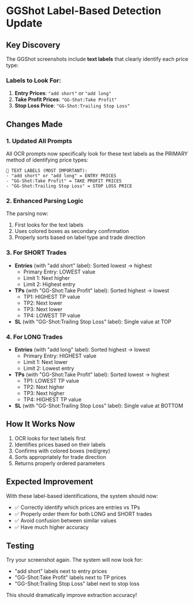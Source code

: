 # GGShot Label-Based Detection Update

## Key Discovery

The GGShot screenshots include **text labels** that clearly identify each price type:

### Labels to Look For:
1. **Entry Prices**: `"add short"` or `"add long"`
2. **Take Profit Prices**: `"GG-Shot:Take Profit"`
3. **Stop Loss Price**: `"GG-Shot:Trailing Stop Loss"`

## Changes Made

### 1. Updated All Prompts
All OCR prompts now specifically look for these text labels as the PRIMARY method of identifying price types:

```
📝 TEXT LABELS (MOST IMPORTANT):
- "add short" or "add long" = ENTRY PRICES
- "GG-Shot:Take Profit" = TAKE PROFIT PRICES
- "GG-Shot:Trailing Stop Loss" = STOP LOSS PRICE
```

### 2. Enhanced Parsing Logic
The parsing now:
1. First looks for the text labels
2. Uses colored boxes as secondary confirmation
3. Properly sorts based on label type and trade direction

### 3. For SHORT Trades
- **Entries** (with "add short" label): Sorted lowest → highest
  - Primary Entry: LOWEST value
  - Limit 1: Next higher
  - Limit 2: Highest entry
- **TPs** (with "GG-Shot:Take Profit" label): Sorted highest → lowest
  - TP1: HIGHEST TP value
  - TP2: Next lower
  - TP3: Next lower
  - TP4: LOWEST TP value
- **SL** (with "GG-Shot:Trailing Stop Loss" label): Single value at TOP

### 4. For LONG Trades
- **Entries** (with "add long" label): Sorted highest → lowest
  - Primary Entry: HIGHEST value
  - Limit 1: Next lower
  - Limit 2: Lowest entry
- **TPs** (with "GG-Shot:Take Profit" label): Sorted lowest → highest
  - TP1: LOWEST TP value
  - TP2: Next higher
  - TP3: Next higher
  - TP4: HIGHEST TP value
- **SL** (with "GG-Shot:Trailing Stop Loss" label): Single value at BOTTOM

## How It Works Now

1. OCR looks for text labels first
2. Identifies prices based on their labels
3. Confirms with colored boxes (red/grey)
4. Sorts appropriately for trade direction
5. Returns properly ordered parameters

## Expected Improvement

With these label-based identifications, the system should now:
- ✅ Correctly identify which prices are entries vs TPs
- ✅ Properly order them for both LONG and SHORT trades
- ✅ Avoid confusion between similar values
- ✅ Have much higher accuracy

## Testing

Try your screenshot again. The system will now look for:
- "add short" labels next to entry prices
- "GG-Shot:Take Profit" labels next to TP prices
- "GG-Shot:Trailing Stop Loss" label next to stop loss

This should dramatically improve extraction accuracy!